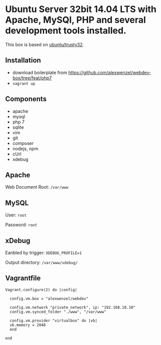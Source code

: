 # Ubuntu Server 32bit 14.04 LTS with Apache, MySQl, PHP and several development tools installed.

This box is based on [ubuntu/trusty32](https://atlas.hashicorp.com/ubuntu/boxes/trusty32).

## Installation

* download boilerplate from https://github.com/alexwenzel/webdev-box/tree/feat/php7
* ``vagrant up``

## Components

* apache
* mysql
* php 7
* sqlite
* vim
* git
* composer
* nodejs, npm
* cUrl
* xdebug

## Apache

Web Document Root: ``/var/www``

## MySQL

User: ``root``

Password: ``root``

## xDebug

Eanbled by trigger: ``XDEBUG_PROFILE=1``

Output directory: ``/var/www/xdebug/``

## Vagrantfile

    Vagrant.configure(2) do |config|
    
      config.vm.box = "alexwenzel/webdev"
    
      config.vm.network "private_network", ip: "192.168.10.10"
      config.vm.synced_folder "./www", "/var/www"
    
      config.vm.provider "virtualbox" do |vb|
      vb.memory = 2048
      end
    
    end
